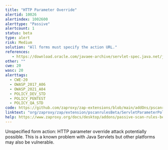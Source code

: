 ```yaml
---
title: "HTTP Parameter Override"
alertid: 10026
alertindex: 1002600
alerttype: "Passive"
alertcount: 1
status: beta
type: alert
risk: Medium
solution: "All forms must specify the action URL."
references:
   - https://download.oracle.com/javaee-archive/servlet-spec.java.net/jsr340-experts/att-0317/OnParameterPollutionAttacks.pdf
other: ""
cwe: 20
wasc: 20
alerttags: 
  - CWE-20
  - OWASP_2017_A06
  - OWASP_2021_A04
  - POLICY_DEV_STD
  - POLICY_PENTEST
  - POLICY_QA_STD
code: https://github.com/zaproxy/zap-extensions/blob/main/addOns/pscanrulesBeta/src/main/java/org/zaproxy/zap/extension/pscanrulesBeta/ServletParameterPollutionScanRule.java
linktext: "org/zaproxy/zap/extension/pscanrulesBeta/ServletParameterPollutionScanRule.java"
help: https://www.zaproxy.org/docs/desktop/addons/passive-scan-rules-beta/#id-10026
---
```

Unspecified form action: HTTP parameter override attack potentially possible. This is a known problem with Java Servlets but other platforms may also be vulnerable.
